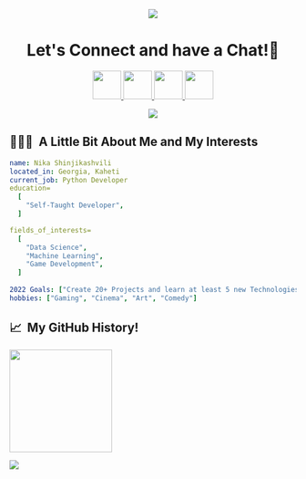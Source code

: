 <p align="center">
  <img src="https://capsule-render.vercel.app/api?type=waving&color=gradient&text=Hello!&height=100&section=header"/>
</p>


<h1 align="center">
  Let's Connect and have a Chat!💬
</h1>

<p align="center">
<a href="https://www.linkedin.com/in/%E1%83%9C%E1%83%98%E1%83%99%E1%83%90-%E1%83%A8%E1%83%98%E1%83%9C%E1%83%AF%E1%83%98%E1%83%99%E1%83%90%E1%83%A8%E1%83%95%E1%83%98%E1%83%9A%E1%83%98-b6b493241/">
  <img height="50" src="https://user-images.githubusercontent.com/46517096/166973395-19676cd8-f8ec-4abf-83ff-da8243505b82.png"/>
</a>
<a href="https://dev.to/nimbonnagatory">
  <img height="50" src="https://user-images.githubusercontent.com/46517096/166974096-7aeecad4-483e-4c85-983f-f4b37b3f794e.png"/>
</a>
<a href="https://www.instagram.com/9705.nika/">
  <img height="50" src="https://user-images.githubusercontent.com/46517096/166974368-9798f39f-1f46-499c-b14e-81f0a3f83a06.png"/>
</a>
  <a href="https://www.facebook.com/nika.catchs.the.night/">
  <img height="50" src="https://cdn-icons-png.flaticon.com/512/124/124010.png"/>
</a>
</p>

<p align="center">
  <img src="https://media1.giphy.com/media/1iNIkQBAwEkUuTpikf/giphy.gif?cid=ecf05e47h0hsycen5vwrl3ofgt52yvtsslpfi25d43utm6ut&rid=giphy.gif&ct=g">
</p>


<h2> 👨🏻‍💻 &nbsp;A Little Bit About Me and My Interests</h2>

```yaml
name: Nika Shinjikashvili
located_in: Georgia, Kaheti
current_job: Python Developer
education=
  [
    "Self-Taught Developer",  
  ]

fields_of_interests=
  [
    "Data Science",
    "Machine Learning",
    "Game Development",
  ]
 
2022 Goals: ["Create 20+ Projects and learn at least 5 new Technologies."]
hobbies: ["Gaming", "Cinema", "Art", "Comedy"]
```
<h2> 📈 &nbsp;My GitHub History!</h2>
<a href="[https://github.com/thepiyushmalhotra](https://github.com/NImboNagatory)">
  <img height="180em" src="https://github-readme-stats.vercel.app/api?username=NImboNagatory&theme=noctis_minimus&show_icons=true" />
</a>

<p align="left">
  <img src="https://capsule-render.vercel.app/api?type=waving&color=gradient&height=100&section=footer"/>
</p>
